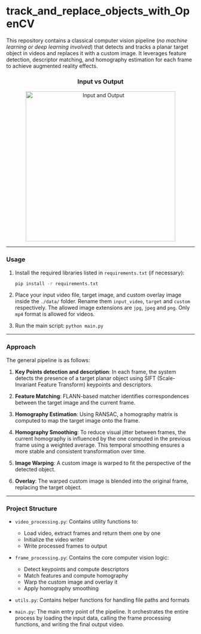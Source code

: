 # track_and_replace_objects_with_OpenCV
This repository contains a classical computer vision pipeline (*no machine learning or deep learning involved*) that detects and tracks a planar target object in videos and replaces it with a custom image. It leverages feature detection, descriptor matching, and homography estimation for each frame to achieve augmented reality effects.

<div align="center">
  <h3>Input vs Output</h3>
  <img src="./data/gifs/input_output.gif" width="400" alt="Input and Output">
</div>

---

### Usage

1. Install the required libraries listed in `requirements.txt` (if necessary):
      ```bash
      pip install -r requirements.txt
      ```

2. Place your input video file, target image, and custom overlay image inside the `./data/` folder. Rename them `input_video`, `target` and `custom` respectively. The allowed image extensions are `jpg`, `jpeg` and `png`. Only `mp4` format is allowed for videos.
3. Run the main script: `python main.py`

---

### Approach

The general pipeline is as follows:

1. **Key Points detection and description**:  In each frame, the system detects the presence of a target planar object using SIFT (Scale-Invariant Feature Transform) keypoints and descriptors.

2. **Feature Matching**:  FLANN-based matcher identifies correspondences between the target image and the current frame.

3. **Homography Estimation**:  Using RANSAC, a homography matrix is computed to map the target image onto the frame.

4. **Homography Smoothing**:  To reduce visual jitter between frames, the current homography is influenced by the one computed in the previous frame using a weighted average. This temporal smoothing ensures a more stable and consistent transformation over time.

5. **Image Warping**:  A custom image is warped to fit the perspective of the detected object.

6. **Overlay**:  The warped custom image is blended into the original frame, replacing the target object.


---

### Project Structure

- `video_processing.py`:  Contains utility functions to:
  - Load video, extract frames and return them one by one
  - Initialize the video writer
  - Write processed frames to output

- `frame_processing.py`:  Contains the core computer vision logic:
  - Detect keypoints and compute descriptors
  - Match features and compute homography
  - Warp the custom image and overlay it
  - Apply homography smoothing

- `utils.py`: Contains helper functions for handling file paths and formats

- `main.py`: The main entry point of the pipeline. It orchestrates the entire process by loading the input data, calling the frame processing functions, and writing the final output video.

